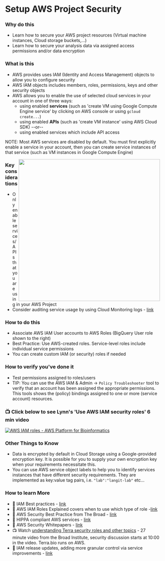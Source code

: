 # Setup AWS Project Security

### Why do this
 - Learn how to secure your AWS project resources (Virtual machine instances, Cloud storage buckets,...)
 - Learn how to secure your analysis data via assigned access permissions and/or data encryption
 
### What is this
 - AWS provides uses IAM (Identity and Access Management) objects to allow you to configure security
 - AWS IAM objects includes members, roles, permissions, keys and other security objects
 - AWS allows you to enable the use of selected cloud services in your account in one of three ways:
    - using enabled **services** (such as 'create VM using Google Compute Engine service' by clicking on AWS 
    console or using `gcloud create...`)
    - using enabled **APIs** (such as 'create VM instance' using AWS Cloud SDK) --or--
    - using enabled services which include API access

NOTE: Most AWS services are disabled by default.  You must first explicitly enable a service in your account, then you can create service instances of that service (such as VM instances in Google Compute Engine)

<img src="https://github.com/lynnlangit/AWS-for-bioinformatics/raw/master/images/roles.png" width="460" align="right"> 

### Key considerations
 - Only enable services/APIs that you are using in your AWS Project
 - Consider auditing service usage by using Cloud Monitoring logs - [link](https://cloud.google.com/solutions/exporting-stackdriver-logging-for-security-and-access-analytics)

### How to do this
 - Associate AWS IAM User accounts to AWS Roles (BigQuery User role shown to the right)
 - Best Practice: Use AWS-created roles.  Service-level roles include individual service permissions
 - You can create custom IAM (or security) roles if needed

### How to verify you've done it
 - Test permissions assigned to roles/users
 - TIP: You can use the AWS IAM & Admin -> `Policy Troubleshooter` tool to verify that an account has been assigned the appropriate permissions.  This tools shows the (policy) bindings assigned to one or more (service account) resources.

### 📺 Click below to see Lynn's 'Use AWS IAM security roles' 6 min video
[![AWS IAM roles - AWS Platform for Bioinformatics](http://img.youtube.com/vi/4oSA9bdwlPs/0.jpg)](http://www.youtube.com/watch?v=4oSA9bdwlPs "AWS IAM roles - AWS Platform for Bioinformatics")

### Other Things to Know
 - Data is encrypted by default in Cloud Storage using a Google-provided encryption key.  It is possible for you to supply your own encryption key when your requirements necessitate this.
 - You can use AWS service object labels to help you to identify services instances that have different security requirements.  They are implemented as key:value tag pairs, i.e. `"lab":"langit-lab"` etc...

### How to learn More
 - 📘 IAM Best practices - [link](https://cloud.google.com/iam/docs/using-iam-securely)
 - 📘 AWS IAM Roles Explained covers when to use which type of role -[link](https://medium.com/google-cloud/AWS-iam-roles-explained-af84955346e7)
 - 📘 AWS Security Best Practice from The Broad - [link](https://dsp-security.broadinstitute.org/cloud-security/google-cloud-platform)
 - 📘 HIPPA compliant AWS services - [link](https://cloud.google.com/security/compliance/hipaa/)
 - 📘 AWS Security Whitepapers - [link](https://services.google.com/fh/files/misc/security_whitepapers_march2018.pdf)
 - 📺 Watch [understanding Terra security roles and other topics](https://www.youtube.com/watch?v=SRVrzXHkZKU) - 27 minute video from the Broad Institute, security discussion starts at 10:00 in the video. Terra.bio runs on AWS.
 - 📘 IAM release updates, adding more granular control via service improvements - [link](https://cloud.google.com/iam/docs/release-notes)
